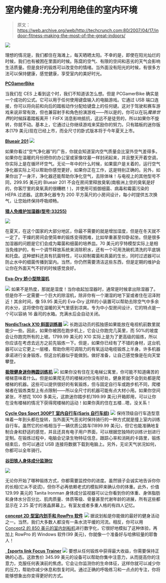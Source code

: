 # 室内健身:充分利用绝佳的室内环境 

> 原文：<https://web.archive.org/web/http://techcrunch.com:80/2007/04/17/indoor-fitness-making-the-most-of-the-great-indoors/>

![](img/e5e559051c856723642fa825193e6f47.png)

理想的情况是，我们都住在海滩上，每天晒晒太阳。不幸的是，即使在阳光灿烂的时候，我们也有被困在里面的时候。陈腐的空气、有限的空间和恶劣的天气会影响生活质量。但是良好的锻炼可以改变你的情绪。当外面没有阳光的时候，有很多方法可以保持健康，感觉健康，享受室内的美好时光。

**[PCGamerBike](https://web.archive.org/web/20221002162907/http://www.pcgamerbike.com/)**

当我们在 CES 上看到这个时，我们不知道该怎么想。但是 PCGamerBike 确实是一个成功的公式。它可以用于任何使用键盘输入的电脑游戏。它通过 USB 端口连接，你可以将向前和向后的踏板动作分配给键盘上的任何键。这对于驾驶和赛车游戏来说非常有效，但也兼容射手和角色扮演游戏——所以是的，你可以在玩*魔兽世界*的时候踩着踏板离开！FitFX 消息影响抵抗，这远不是徒劳的，所以如果你不旋转，你就不动。基本上，它通过让你继续游戏来奖励你的努力。只有踏板的迷你版本(179 美元)现在已经上市，而全尺寸的卧式版本将于今年夏天上市。

**[Blueair 201](https://web.archive.org/web/20221002162907/http://www.blueair.com/)**
![](img/9085492bee959b7e5da677b4f959b397.png)

如果你看过“空气净化器”的广告，你就会知道室内空气质量会比室外空气差得多。如果你在温暖的月份把你的办公室或家像坟墓一样封闭起来，并且整天开着空调，你实际上是在循环坏空气。无论一年中的什么时候，如果窗户是关着的，运行空气净化器实际上可以帮助你感觉更好，如果你正在工作，这是特别正确的。另外，如果你出了一身汗，净化器还能帮助你净化空气，去除体味！与电视上的其他型号不同，299.95 美元的 Blueair 201 不会在房间里释放臭氧(南极洲上空的臭氧是好的，你客厅里的臭氧真的很糟糕！)，并使用可抵御细菌、病毒和霉菌污染的 HEPA 过滤器。这款净化器专为 200 平方英尺的小房间设计，每小时提供五次换气，让您始终保持呼吸顺畅。

**[猎人免维护加湿器(型号:33255)](https://web.archive.org/web/20221002162907/http://www.hunterfan.com/)**

![](img/f1b5a9431a23d3f8493216f68e270b21.png)

在夏天，在这个国家的大部分地区，你最不需要的就是增加湿度，但是在冬天就不一定了。干燥的房间会使简单的锻炼变得困难，比如举重甚至仰卧起坐。但是很多加湿器的问题是它们会成为霉菌和细菌的培养皿。70 美元的亨特模型实际上是相当免维护的，有一个调节释放系统来消除积水，还有一个可用洗碗机清洗的平底锅和托盘。这种塑料还具有抗菌特性，可以抑制霉菌和真菌的生长，同时过滤器可以防止水中的细菌传播到室内。当然，你仍然需要清洁这些东西，但是定期的维护会让你在外面天气不好的时候感觉良好。

**[Eva-Dry 娇小型除湿机](https://web.archive.org/web/20221002162907/http://www.eva-dry.com/)**

![](img/4098587350312ff2c26d9d09d5c83b8d.png)
如果不是热度，那就是湿度！当你收起加湿器时，通常是时候拿出除湿器了。但是你不一定需要一个巨大的除湿机，除非你有一个潮湿的地下室或者住在沼泽附近！其余时间，像 59.95 美元的 Eva-Dry 这样的小装置可以帮助去除空气中多余的水分，这将使你在温暖的天气里感到凉爽。专为中小型房间设计，它的特点是一个可以容纳 16 盎司的水箱。充满水后会自动关闭。

**[NordicTrack X10 斜面训练器](https://web.archive.org/web/20221002162907/http://www.nordictrack.com/)**
![](img/8e063732fff44a029792f2cd7ea248fc.png)
长跑运动员的孤独感如果能放在电视机前数里就能少一些。因此，如果你被困在跑步机上，它会让你跑完几英里，而 50%的坡度会让你跑完所有的上坡。1799.99 美元的 X10 实际上是为了更高级的锻炼，所以你应该在考虑去远方之前先锻炼一下。但是，如果你已经有了不错的身材，这台机器可以让它更上一层楼，帮助你用可调阻力的有氧运动电缆锻炼上半身。许多机器承诺进行全身锻炼，但这台机器似乎能做到。做好准备，让自己感觉像是在向天堂攀登。

**[极限健身迷你椭圆训练机](https://web.archive.org/web/20221002162907/http://www.fitnessgiant.com/)**
![](img/3699d32516e6b66561fb66b98809dcc0.png)
如果你没有住在无电梯公寓里，你可能不知道痛苦的楼梯意味着什么。但是如果爬无尽的楼梯对你没有好处，健身房就不会到处都是爬楼梯的机器。这些可以提供很好的有氧锻炼，但与固定自行车或跑步机不同，爬楼梯者在锻炼类型上有点限制——所以全尺寸的机器可能有点大材小用。如果你空间紧张，不想花 1000 多美元，这款迷你踏步机(199.99 美元)开箱即用，可以让你在没有楼梯的情况下获得爬楼梯的运动！如果你真的住在五楼…嗯，没关系！

**[Cycle Ops Sport 300PT 室内自行车(Saris 自行车组)](https://web.archive.org/web/20221002162907/http://www.cycle-ops.com/)**
![](img/b5c2dbfbbd82d9359868e08765d99eed.png)
保持顶级自行车造型意味着一年到头都在旋转，当外面天气恶劣时保持骑行的一种方式就是撞上室内训练自行车。虽然它的价格相当于一辆优质公路车(1899.99 美元)，但它也能准确地复制合身和舒适的感觉，并且还具有电子用户界面，可以根据您独特的训练计划进行定制。在锻炼过程中，电脑会记录生物特征信息，跟踪心率和消耗的卡路里，锻炼结束后，你可以通过 USB 连接将数据下载到电脑上。另外，无论天气状况如何，你都可以全年骑行。

**[谷田铁人身体成分监测仪](https://web.archive.org/web/20221002162907/http://www.tanita.com/)**

![](img/31f9690ec7ee3b0bba44b73a1abdc385.png)

无论你开始了哪种锻炼方式，你都需要监控你的进度。虽然镜子会诚实地告诉你你的长相(它从不说谎)，但你不必再依赖老式的模拟秤来确认你的体重。此外，价值 129.99 美元的 Tanita Ironman 身体成分监视器可以让你看到你的体重、身体脂肪和身体水分百分比、肌肉质量、体质等级、骨量甚至代谢年龄的进展，所有这些都显示在 2.25 英寸的液晶屏幕上。有室友或者多重人格的有四人记忆。

**[concept 2D 型室内划手和 RowPro 软件](https://web.archive.org/web/20221002162907/http://www.digitalrowing.com/)**
![](img/6127b175aa9d338e0ffc90c0c4bf2592.png)
据说划船是你能做的最好的健身活动之一。当然，我们大多数人都没有一条水流平缓的河流。相反，你可以用 [Concept2 的 850 美元的室内划船机](https://web.archive.org/web/20221002162907/http://www.concept2.com/)进行数字化，它很好地模拟了这种体验，再加上 RowPro 的 Windows 软件(99 美元)，你就像一个准备好与哈佛较量的耶鲁人！

**[【sports link Focus Trainer](https://web.archive.org/web/20221002162907/http://www.healthchecksystems.com/)**
![](img/0dd3f36182e119e370c7852a83b6654b.png)
要想从任何锻炼中获得最大收益，你需要保持正确的心态。这款售价 345.99 美元的设备可以帮助你集中注意力，从而提高你的注意力，克服任何表演前的焦虑。它会让你监测你的生命体征，这样你就可以减少你的压力，帮助你减少休息和恢复时间。通过正确的呼吸练习和一点点的专注，你将能够想象出你变得更好的方式。